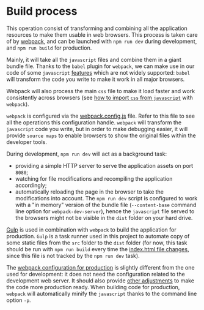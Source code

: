 # Build process

This operation consist of transforming and combining all the application resources to make them usable in web browsers. This process is taken care of by [webpack](https://webpack.github.io/), and can be launched with `npm run dev` during development, and `npm run build` for production.

Mainly, it will take all the `javascript` files and combine them in a giant bundle file. Thanks to the `babel` plugin for `webpack`, we can make use in our code of some `javascript` [features](/doc/javascript/syntax.md#ES2015) which are not widely supported: `babel` will transform the code you write to make it work in all major browsers. 

Webpack will also process the main `css` file to make it load faster and work consistently across browsers (see [how to import `css` from `javascript`](https://github.com/InseeFr/Pogues/blob/4ef8d01e46cecc9343bede2a3f9a0d1406abfdf7/src/js/main.js#L6) with `webpack`).

`webpack` is configured via the [webpack.config.js](https://github.com/InseeFr/Pogues/blob/master/webpack.config.js) file. Refer to this file to see all the operations this configuration handle.
`webpack` will transform the `javascript` code you write, but in order to make debugging easier, it will provide `source maps` to enable browsers to show the original files within the developer tools.

During development, `npm run dev` will act as a background task:
- providing a simple HTTP server to serve the application assets on port `8080`;
- watching for file modifications and recompiling the application accordingly;
- automatically reloading the page in the browser to take the modifications into account.
The `npm run dev` script is configured to work with a "in memory" version of the bundle file (`--content-base` command line option for `webpack-dev-server`), hence the `javascript` file served to the browsers might not be visible in the `dist` folder on your hard drive.

[Gulp](http://gulpjs.com/) is used in combination with `webpack` to build the application for production. `Gulp` is a task runner used in this project to automate copy of some static files from the `src` folder to the `dist` folder (for now, this task should be run with `npm run build` every time the [index.html file changes](https://github.com/InseeFr/Pogues/issues/144), since this file is not tracked by the `npm run dev` task).

The [webpack configuration for production](https://github.com/InseeFr/Pogues/blob/master/webpack.production.config.js) is slightly different from the one used for development: it does not need the configuration related to the development web server. It should also provide [other adjustments](https://github.com/InseeFr/Pogues/issues/145) to make the code more production ready. When building code for production, `webpack` will automatically minify the `javascript` thanks to the command line option `-p`.